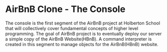 # AirBnB Clone - The Console
The console is the first segment of the AirBnB project at Holberton School that will collectively cover fundamental concepts of 
higher level programming. The goal of AirBnB project is to eventually deploy our server a simple copy of the AirBnB Website(HBnB). 
A command interpreter is created in this segment to manage objects for the AirBnB(HBnB) website.

